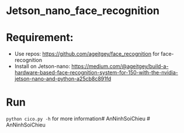 # Jetson_nano_face_recognition

# Requirement:

- Use repos: https://github.com/ageitgey/face_recognition for face-recognition
- Install on Jetson-nano: https://medium.com/@ageitgey/build-a-hardware-based-face-recognition-system-for-150-with-the-nvidia-jetson-nano-and-python-a25cb8c891fd

# Run

``` python cico.py -h ``` for more information#   A n N i n h S o i C h i e u  
 #   A n N i n h S o i C h i e u  
 